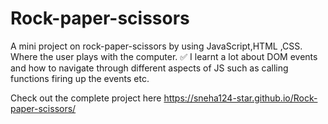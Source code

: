 # Rock-paper-scissors

A mini project on rock-paper-scissors by using JavaScript,HTML ,CSS. Where the user plays with the computer.
✅ I learnt a lot about DOM events and how to navigate through different aspects of JS such as calling functions firing up the events etc.


Check out the complete project here
  https://sneha124-star.github.io/Rock-paper-scissors/

